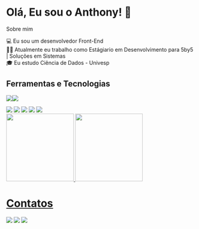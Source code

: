 # Olá, Eu sou o Anthony! 👋

Sobre mim

💻 Eu sou um desenvolvedor Front-End<br>
👩‍💻 Atualmente eu trabalho como Estágiario em Desenvolvimento para 5by5 | Soluções em Sistemas<br>
🎓 Eu estudo Ciência de Dados - Univesp

## Ferramentas e Tecnologias
<img src="https://cdn.jsdelivr.net/gh/devicons/devicon@latest/icons/javascript/javascript-original.svg" /><img src="https://cdn.jsdelivr.net/gh/devicons/devicon@latest/icons/html5/html5-original-wordmark.svg" />   

<img src="https://cdn.jsdelivr.net/gh/devicons/devicon@latest/icons/css3/css3-original-wordmark.svg" />    

<img src="https://cdn.jsdelivr.net/gh/devicons/devicon@latest/icons/react/react-original-wordmark.svg" />     

<img src="https://cdn.jsdelivr.net/gh/devicons/devicon@latest/icons/csharp/csharp-original.svg" />   

<img src="https://cdn.jsdelivr.net/gh/devicons/devicon@latest/icons/docker/docker-original-wordmark.svg" />   

<img src="https://cdn.jsdelivr.net/gh/devicons/devicon@latest/icons/dotnetcore/dotnetcore-plain.svg" />
            
<div>
<a href="https://github.com/anthonyccosta">
<img loading="lazy" height="180em" src="https://github-readme-stats.vercel.app/api/top-langs/?username=anthonyccosta&layout=compact&langs_count=7&theme=dracula"/>
<img loading="lazy" height="180em" src="https://github-readme-stats.vercel.app/api?username=anthonyccosta&show_icons=true&theme=dracula&include_all_commits=true&count_private=true"/>
</div>   

# Contatos
<div>
<a href="https://instagram.com/anthony.ccosta" target="_blank"><img loading="lazy" src="https://img.shields.io/badge/-Instagram-%23E4405F?style=for-the-badge&logo=instagram&logoColor=white" target="_blank"></a>
<a href = "mailto:contato@ccosta.anthony@gmail.com"><img loading="lazy" src="https://img.shields.io/badge/Gmail-D14836?style=for-the-badge&logo=gmail&logoColor=white" target="_blank"></a>
<a href="https://www.linkedin.com/in/anthonyccosta" target="_blank"><img loading="lazy" src="https://img.shields.io/badge/-LinkedIn-%230077B5?style=for-the-badge&logo=linkedin&logoColor=white" target="_blank"></a>   
</div>
